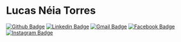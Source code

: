 # Lucas Néia Torres
[![Github Badge](https://camo.githubusercontent.com/dce7b02c2aa684f92f24a8d20111d12036e9f2a8576974f8a442ba26a67176ff/68747470733a2f2f696d672e736869656c64732e696f2f62616467652f2d4769746875622d3030303f7374796c653d666c61742d737175617265266c6f676f3d476974687562266c6f676f436f6c6f723d7768697465266c696e6b3d68747470733a2f2f6769746875622e636f6d2f6365727175656972616d617468657573)](https://github.com/LucasNeiaTorres)  [![Linkedin Badge](https://img.shields.io/badge/-LinkedIn-blue?style=flat-square&logo=Linkedin&logoColor=white&link=https://www.linkedin.com/in/lucas-neia-torres//)](https://www.linkedin.com/in/lucas-neia-torres/) [![Gmail Badge](https://img.shields.io/badge/-Gmail-c14438?style=flat-square&logo=Gmail&logoColor=white&link=mailto:lucasneia07@gmail.com)](mailto:lucasneia07@gmail.com) [![Facebook Badge](https://img.shields.io/badge/-Facebook-3b5998?style=flat-square&logo=Facebook&logoColor=white&link=https://www.facebook.com/lucas.neia/)](https://www.facebook.com/lucas.neia/) [![Instagram Badge](https://img.shields.io/badge/-Instagram-C13584?style=flat-square&logo=Instagram&logoColor=white&link=https://www.instagram.com/lucas_neia/)](https://www.instagram.com/lucas_neia/)
